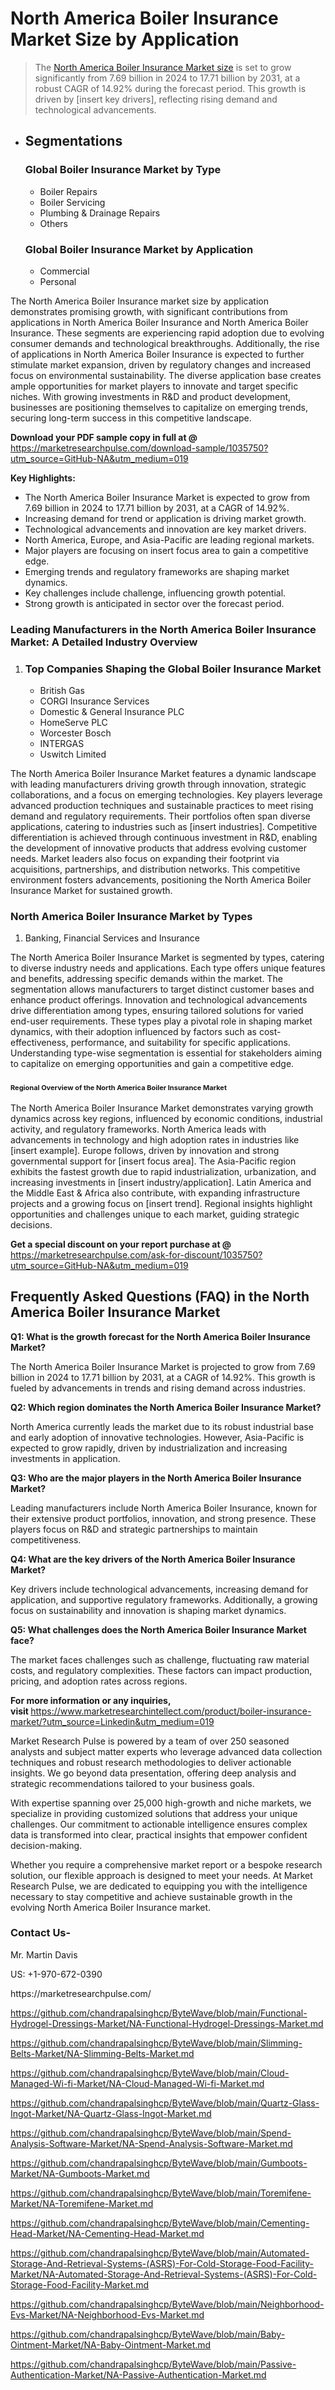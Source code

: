 


<h1>North America Boiler Insurance Market&nbsp;Size by Application</h1><blockquote><p>The <a href="https://marketresearchpulse.com/download-sample/1035750?utm_source=GitHub-NA&amp;utm_medium=019">North America Boiler Insurance Market size</a> is set to grow significantly from 7.69 billion in 2024 to 17.71 billion by 2031, at a robust CAGR of 14.92% during the forecast period. This growth is driven by [insert key drivers], reflecting rising demand and technological advancements.</p></blockquote><ul><li><h2>Segmentations</h2><h3>Global Boiler Insurance Market by Type</h3><ul><li>Boiler Repairs</li><li>Boiler Servicing</li><li>Plumbing & Drainage Repairs</li><li>Others</li></ul><h3>Global Boiler Insurance Market by Application</h3><ul><li>Commercial</li><li>Personal</li></ul></li></ul><p>The North America Boiler Insurance market size by application demonstrates promising growth, with significant contributions from applications in North America Boiler Insurance and North America Boiler Insurance. These segments are experiencing rapid adoption due to evolving consumer demands and technological breakthroughs. Additionally, the rise of applications in North America Boiler Insurance is expected to further stimulate market expansion, driven by regulatory changes and increased focus on environmental sustainability. The diverse application base creates ample opportunities for market players to innovate and target specific niches. With growing investments in R&D and product development, businesses are positioning themselves to capitalize on emerging trends, securing long-term success in this competitive landscape.</p><p><strong>Download your PDF sample copy in full at @ </strong><a href="https://marketresearchpulse.com/download-sample/1035750?utm_source=GitHub-NA&amp;utm_medium=019">https://marketresearchpulse.com/download-sample/1035750?utm_source=GitHub-NA&amp;utm_medium=019</a></p><p><strong>Key Highlights: </strong></p><ul><li>The North America Boiler Insurance Market is expected to grow from 7.69 billion in 2024 to 17.71 billion by 2031, at a CAGR of 14.92%.</li><li>Increasing demand for trend or application is driving market growth.</li><li>Technological advancements and innovation are key market drivers.</li><li>North America, Europe, and Asia-Pacific are leading regional markets.</li><li>Major players are focusing on insert focus area to gain a competitive edge.</li><li>Emerging trends and regulatory frameworks are shaping market dynamics.</li><li>Key challenges include challenge, influencing growth potential.</li><li>Strong growth is anticipated in sector over the forecast period.</li></ul><h3>Leading Manufacturers in the North America Boiler Insurance Market: A Detailed Industry Overview</h3><ol><li><h3>Top Companies Shaping the Global Boiler Insurance Market </h3><ul><li>British Gas</li><li>CORGI Insurance Services</li><li>Domestic & General Insurance PLC</li><li>HomeServe PLC</li><li>Worcester Bosch</li><li>INTERGAS</li><li>Uswitch Limited</li></ul></li></ol><div class="flex max-w-full flex-col flex-grow"><div class="min-h-8 text-message flex w-full flex-col items-end gap-2 whitespace-normal break-words [.text-message+&amp;]:mt-5" dir="auto" data-message-author-role="assistant" data-message-id="fd8432e4-4910-450d-b182-61b7bfb0a01f" data-message-model-slug="gpt-4o"><div class="flex w-full flex-col gap-1 empty:hidden first:pt-[3px]"><div class="markdown prose w-full break-words dark:prose-invert light"><p>The North America Boiler Insurance Market features a dynamic landscape with leading manufacturers driving growth through innovation, strategic collaborations, and a focus on emerging technologies. Key players leverage advanced production techniques and sustainable practices to meet rising demand and regulatory requirements. Their portfolios often span diverse applications, catering to industries such as [insert industries]. Competitive differentiation is achieved through continuous investment in R&amp;D, enabling the development of innovative products that address evolving customer needs. Market leaders also focus on expanding their footprint via acquisitions, partnerships, and distribution networks. This competitive environment fosters advancements, positioning the North America Boiler Insurance Market for sustained growth.</p></div></div></div></div><h3>North America Boiler Insurance Market by Types</h3><ol><li>Banking, Financial Services and Insurance</li></ol><div class="flex max-w-full flex-col flex-grow"><div class="min-h-8 text-message flex w-full flex-col items-end gap-2 whitespace-normal break-words [.text-message+&amp;]:mt-5" dir="auto" data-message-author-role="assistant" data-message-id="084470be-0bb7-4664-bddf-5156b4f41249" data-message-model-slug="gpt-4o-mini"><div class="flex w-full flex-col gap-1 empty:hidden first:pt-[3px]"><div class="markdown prose w-full break-words dark:prose-invert light"><p>The North America Boiler Insurance Market is segmented by types, catering to diverse industry needs and applications. Each type offers unique features and benefits, addressing specific demands within the market. The segmentation allows manufacturers to target distinct customer bases and enhance product offerings. Innovation and technological advancements drive differentiation among types, ensuring tailored solutions for varied end-user requirements. These types play a pivotal role in shaping market dynamics, with their adoption influenced by factors such as cost-effectiveness, performance, and suitability for specific applications. Understanding type-wise segmentation is essential for stakeholders aiming to capitalize on emerging opportunities and gain a competitive edge.</p></div></div></div></div><h3><span style="font-size: 11px;">Regional Overview of the North America Boiler Insurance Market</span></h3><div class="flex max-w-full flex-col flex-grow"><div class="min-h-8 text-message flex w-full flex-col items-end gap-2 whitespace-normal break-words [.text-message+&amp;]:mt-5" dir="auto" data-message-author-role="assistant" data-message-id="e9038762-ce64-4e30-91c9-9bd413514231" data-message-model-slug="gpt-4o-mini"><div class="flex w-full flex-col gap-1 empty:hidden first:pt-[3px]"><div class="markdown prose w-full break-words dark:prose-invert light"><p>The North America Boiler Insurance Market demonstrates varying growth dynamics across key regions, influenced by economic conditions, industrial activity, and regulatory frameworks. North America leads with advancements in technology and high adoption rates in industries like [insert example]. Europe follows, driven by innovation and strong governmental support for [insert focus area]. The Asia-Pacific region exhibits the fastest growth due to rapid industrialization, urbanization, and increasing investments in [insert industry/application]. Latin America and the Middle East &amp; Africa also contribute, with expanding infrastructure projects and a growing focus on [insert trend]. Regional insights highlight opportunities and challenges unique to each market, guiding strategic decisions.</p></div></div></div></div><p><strong>Get a special discount on your report purchase at @ </strong><a href="https://marketresearchpulse.com/ask-for-discount/1035750?utm_source=GitHub-NA&amp;utm_medium=019">https://marketresearchpulse.com/ask-for-discount/1035750?utm_source=GitHub-NA&amp;utm_medium=019</a></p><h2>Frequently Asked Questions (FAQ) in the North America Boiler Insurance Market</h2><p><strong>Q1: What is the growth forecast for the North America Boiler Insurance Market?</strong></p><p>The North America Boiler Insurance Market is projected to grow from 7.69 billion in 2024 to 17.71 billion by 2031, at a CAGR of 14.92%. This growth is fueled by advancements in trends and rising demand across industries.</p><p><strong>Q2: Which region dominates the North America Boiler Insurance Market?</strong></p><p>North America currently leads the market due to its robust industrial base and early adoption of innovative technologies. However, Asia-Pacific is expected to grow rapidly, driven by industrialization and increasing investments in application.</p><p><strong>Q3: Who are the major players in the North America Boiler Insurance Market?</strong></p><p>Leading manufacturers include North America Boiler Insurance, known for their extensive product portfolios, innovation, and strong presence. These players focus on R&amp;D and strategic partnerships to maintain competitiveness.</p><p><strong>Q4: What are the key drivers of the North America Boiler Insurance Market?</strong></p><p>Key drivers include technological advancements, increasing demand for application, and supportive regulatory frameworks. Additionally, a growing focus on sustainability and innovation is shaping market dynamics.</p><p><strong>Q5: What challenges does the North America Boiler Insurance Market face?</strong></p><p>The market faces challenges such as challenge, fluctuating raw material costs, and regulatory complexities. These factors can impact production, pricing, and adoption rates across regions.</p><p><strong>For more information or any inquiries, visit&nbsp;</strong><a href="https://www.marketresearchintellect.com/product/boiler-insurance-market/?utm_source=Linkedin&utm_medium=019">https://www.marketresearchintellect.com/product/boiler-insurance-market/?utm_source=Linkedin&utm_medium=019</a></p><p>Market Research Pulse is powered by a team of over 250 seasoned analysts and subject matter experts who leverage advanced data collection techniques and robust research methodologies to deliver actionable insights. We go beyond data presentation, offering deep analysis and strategic recommendations tailored to your business goals.</p><p>With expertise spanning over 25,000 high-growth and niche markets, we specialize in providing customized solutions that address your unique challenges. Our commitment to actionable intelligence ensures complex data is transformed into clear, practical insights that empower confident decision-making.</p><p>Whether you require a comprehensive market report or a bespoke research solution, our flexible approach is designed to meet your needs. At Market Research Pulse, we are dedicated to equipping you with the intelligence necessary to stay competitive and achieve sustainable growth in the evolving North America Boiler Insurance market.</p><h3><strong>Contact Us-</strong></h3><p>Mr. Martin Davis</p><p>US: +1-970-672-0390</p><p>https://marketresearchpulse.com/</p><p><a href="https://github.com/chandrapalsinghcp/ByteWave/blob/main/Functional-Hydrogel-Dressings-Market/NA-Functional-Hydrogel-Dressings-Market.md">https://github.com/chandrapalsinghcp/ByteWave/blob/main/Functional-Hydrogel-Dressings-Market/NA-Functional-Hydrogel-Dressings-Market.md</a></p><p><a href="https://github.com/chandrapalsinghcp/ByteWave/blob/main/Slimming-Belts-Market/NA-Slimming-Belts-Market.md">https://github.com/chandrapalsinghcp/ByteWave/blob/main/Slimming-Belts-Market/NA-Slimming-Belts-Market.md</a></p><p><a href="https://github.com/chandrapalsinghcp/ByteWave/blob/main/Cloud-Managed-Wi-fi-Market/NA-Cloud-Managed-Wi-fi-Market.md">https://github.com/chandrapalsinghcp/ByteWave/blob/main/Cloud-Managed-Wi-fi-Market/NA-Cloud-Managed-Wi-fi-Market.md</a></p><p><a href="https://github.com/chandrapalsinghcp/ByteWave/blob/main/Quartz-Glass-Ingot-Market/NA-Quartz-Glass-Ingot-Market.md">https://github.com/chandrapalsinghcp/ByteWave/blob/main/Quartz-Glass-Ingot-Market/NA-Quartz-Glass-Ingot-Market.md</a></p><p><a href="https://github.com/chandrapalsinghcp/ByteWave/blob/main/Spend-Analysis-Software-Market/NA-Spend-Analysis-Software-Market.md">https://github.com/chandrapalsinghcp/ByteWave/blob/main/Spend-Analysis-Software-Market/NA-Spend-Analysis-Software-Market.md</a></p><p><a href="https://github.com/chandrapalsinghcp/ByteWave/blob/main/Gumboots-Market/NA-Gumboots-Market.md">https://github.com/chandrapalsinghcp/ByteWave/blob/main/Gumboots-Market/NA-Gumboots-Market.md</a></p><p><a href="https://github.com/chandrapalsinghcp/ByteWave/blob/main/Toremifene-Market/NA-Toremifene-Market.md">https://github.com/chandrapalsinghcp/ByteWave/blob/main/Toremifene-Market/NA-Toremifene-Market.md</a></p><p><a href="https://github.com/chandrapalsinghcp/ByteWave/blob/main/Cementing-Head-Market/NA-Cementing-Head-Market.md">https://github.com/chandrapalsinghcp/ByteWave/blob/main/Cementing-Head-Market/NA-Cementing-Head-Market.md</a></p><p><a href="https://github.com/chandrapalsinghcp/ByteWave/blob/main/Automated-Storage-And-Retrieval-Systems-(ASRS)-For-Cold-Storage-Food-Facility-Market/NA-Automated-Storage-And-Retrieval-Systems-(ASRS)-For-Cold-Storage-Food-Facility-Market.md">https://github.com/chandrapalsinghcp/ByteWave/blob/main/Automated-Storage-And-Retrieval-Systems-(ASRS)-For-Cold-Storage-Food-Facility-Market/NA-Automated-Storage-And-Retrieval-Systems-(ASRS)-For-Cold-Storage-Food-Facility-Market.md</a></p><p><a href="https://github.com/chandrapalsinghcp/ByteWave/blob/main/Neighborhood-Evs-Market/NA-Neighborhood-Evs-Market.md">https://github.com/chandrapalsinghcp/ByteWave/blob/main/Neighborhood-Evs-Market/NA-Neighborhood-Evs-Market.md</a></p><p><a href="https://github.com/chandrapalsinghcp/ByteWave/blob/main/Baby-Ointment-Market/NA-Baby-Ointment-Market.md">https://github.com/chandrapalsinghcp/ByteWave/blob/main/Baby-Ointment-Market/NA-Baby-Ointment-Market.md</a></p><p><a href="https://github.com/chandrapalsinghcp/ByteWave/blob/main/Passive-Authentication-Market/NA-Passive-Authentication-Market.md">https://github.com/chandrapalsinghcp/ByteWave/blob/main/Passive-Authentication-Market/NA-Passive-Authentication-Market.md</a></p>
